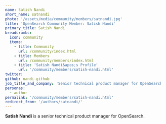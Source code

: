 ```yaml
---
name: Satish Nandi
short_name: satnandi 
photo: '/assets/media/community/members/satnandi.jpg'
title: 'OpenSearch Community Member: Satish Nandi'
primary_title: Satish Nandi
breadcrumbs:
  icon: community
  items:
    - title: Community
      url: /community/index.html
    - title: Members
      url: /community/members/index.html
    - title: 'Satish Nandi&apos;s Profile'
      url: '/community/members/satish-nandi.html'
twitter:
github: nandi-github
job_title_and_company: 'Senior technical product manager for OpenSearch'
personas:
  - author
permalink: '/community/members/satish-nandi.html'
redirect_from: '/authors/satnandi/'
---
```


**Satish Nandi** is a senior technical product manager for OpenSearch.